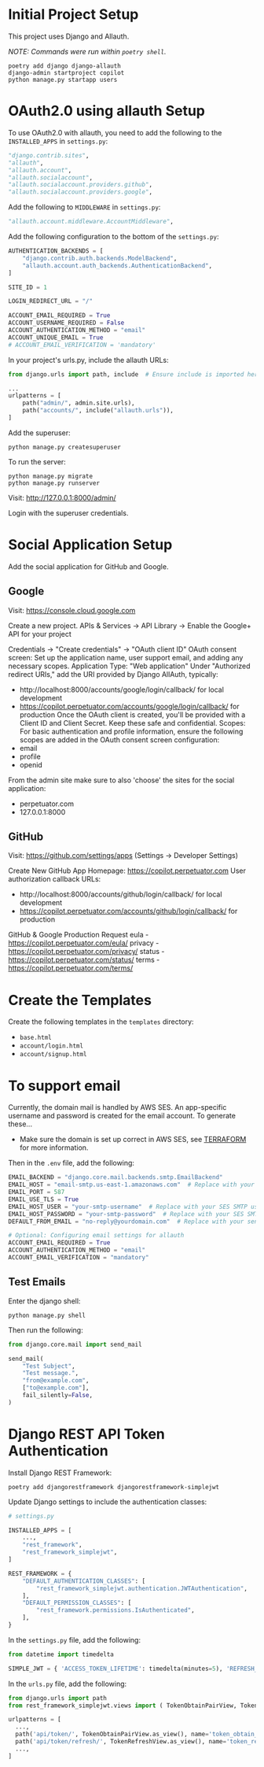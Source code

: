 # Initial Project Setup

This project uses Django and Allauth.

_NOTE: Commands were run within `poetry shell`._

```shell
poetry add django django-allauth
django-admin startproject copilot
python manage.py startapp users
```

# OAuth2.0 using allauth Setup

To use OAuth2.0 with allauth, you need to add the following to the `INSTALLED_APPS` in `settings.py`:

```python
"django.contrib.sites",
"allauth",
"allauth.account",
"allauth.socialaccount",
"allauth.socialaccount.providers.github",
"allauth.socialaccount.providers.google",
```

Add the following to `MIDDLEWARE` in `settings.py`:

```python
"allauth.account.middleware.AccountMiddleware",
```

Add the following configuration to the bottom of the `settings.py`:

```python
AUTHENTICATION_BACKENDS = [
    "django.contrib.auth.backends.ModelBackend",
    "allauth.account.auth_backends.AuthenticationBackend",
]

SITE_ID = 1

LOGIN_REDIRECT_URL = "/"

ACCOUNT_EMAIL_REQUIRED = True
ACCOUNT_USERNAME_REQUIRED = False
ACCOUNT_AUTHENTICATION_METHOD = "email"
ACCOUNT_UNIQUE_EMAIL = True
# ACCOUNT_EMAIL_VERIFICATION = 'mandatory'
```

In your project's urls.py, include the allauth URLs:

```python
from django.urls import path, include  # Ensure include is imported here

...
urlpatterns = [
    path("admin/", admin.site.urls),
    path("accounts/", include("allauth.urls")),
]
```

Add the superuser:

```shell
python manage.py createsuperuser
```

To run the server:

```shell
python manage.py migrate
python manage.py runserver
```

Visit: http://127.0.0.1:8000/admin/

Login with the superuser credentials.

# Social Application Setup

Add the social application for GitHub and Google.

## Google

Visit: https://console.cloud.google.com

Create a new project. APIs & Services -> API Library -> Enable the Google+ API for your project

Credentials -> "Create credentials" -> "OAuth client ID" OAuth consent screen: Set up the application name, user support
email, and adding any necessary scopes. Application Type: "Web application" Under "Authorized redirect URIs," add the
URI provided by Django AllAuth, typically:

- http://localhost:8000/accounts/google/login/callback/ for local development
- https://copilot.perpetuator.com/accounts/google/login/callback/ for production Once the OAuth client is created,
  you'll be provided with a Client ID and Client Secret. Keep these safe and confidential. Scopes: For basic
  authentication and profile information, ensure the following scopes are added in the OAuth consent screen
  configuration:
- email
- profile
- openid

From the admin site make sure to also 'choose' the sites for the social application:

- perpetuator.com
- 127.0.0.1:8000

## GitHub

Visit: https://github.com/settings/apps (Settings -> Developer Settings)

Create New GitHub App Homepage: https://copilot.perpetuator.com User authorization callback URLs:

- http://localhost:8000/accounts/github/login/callback/ for local development
- https://copilot.perpetuator.com/accounts/github/login/callback/ for production

GitHub & Google Production Request eula - https://copilot.perpetuator.com/eula/ privacy -
https://copilot.perpetuator.com/privacy/ status - https://copilot.perpetuator.com/status/ terms -
https://copilot.perpetuator.com/terms/

# Create the Templates

Create the following templates in the `templates` directory:

- `base.html`
- `account/login.html`
- `account/signup.html`

# To support email

Currently, the domain mail is handled by AWS SES. An app-specific username and password is created for the email
account. To generate these...

- Make sure the domain is set up correct in AWS SES, see [TERRAFORM](./TERRAFORM.md) for more information.

Then in the `.env` file, add the following:

```python
EMAIL_BACKEND = "django.core.mail.backends.smtp.EmailBackend"
EMAIL_HOST = "email-smtp.us-east-1.amazonaws.com"  # Replace with your SES region
EMAIL_PORT = 587
EMAIL_USE_TLS = True
EMAIL_HOST_USER = "your-smtp-username"  # Replace with your SES SMTP username
EMAIL_HOST_PASSWORD = "your-smtp-password"  # Replace with your SES SMTP password
DEFAULT_FROM_EMAIL = "no-reply@yourdomain.com"  # Replace with your sender email

# Optional: Configuring email settings for allauth
ACCOUNT_EMAIL_REQUIRED = True
ACCOUNT_AUTHENTICATION_METHOD = "email"
ACCOUNT_EMAIL_VERIFICATION = "mandatory"
```

## Test Emails

Enter the django shell:

```shell
python manage.py shell
```

Then run the following:

```python
from django.core.mail import send_mail

send_mail(
    "Test Subject",
    "Test message.",
    "from@example.com",
    ["to@example.com"],
    fail_silently=False,
)
```

# Django REST API Token Authentication

Install Django REST Framework:

```shell
poetry add djangorestframework djangorestframework-simplejwt
```

Update Django settings to include the authentication classes:

```python
# settings.py

INSTALLED_APPS = [
    ...,
    "rest_framework",
    "rest_framework_simplejwt",
]

REST_FRAMEWORK = {
    "DEFAULT_AUTHENTICATION_CLASSES": [
        "rest_framework_simplejwt.authentication.JWTAuthentication",
    ],
    "DEFAULT_PERMISSION_CLASSES": [
        "rest_framework.permissions.IsAuthenticated",
    ],
}
```

In the `settings.py` file, add the following:

```python
from datetime import timedelta

SIMPLE_JWT = { 'ACCESS_TOKEN_LIFETIME': timedelta(minutes=5), 'REFRESH_TOKEN_LIFETIME': timedelta(days=1), ... } 
```

In the `urls.py` file, add the following:

```python
from django.urls import path
from rest_framework_simplejwt.views import ( TokenObtainPairView, TokenRefreshView, )

urlpatterns = [ 
  ...,
  path('api/token/', TokenObtainPairView.as_view(), name='token_obtain_pair'),
  path('api/token/refresh/', TokenRefreshView.as_view(), name='token_refresh'), 
  ...,
]
```
